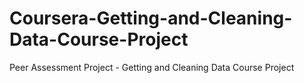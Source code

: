 # Coursera-Getting-and-Cleaning-Data-Course-Project
Peer Assessment Project - Getting and Cleaning Data Course Project

